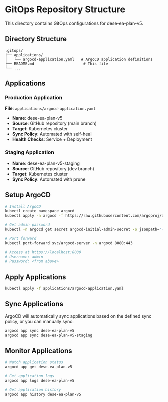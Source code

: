 # GitOps Repository Structure

This directory contains GitOps configurations for dese-ea-plan-v5.

## Directory Structure

```
.gitops/
├── applications/
│   └── argocd-application.yaml   # ArgoCD application definitions
├── README.md                      # This file
└── ...
```

## Applications

### Production Application

**File**: `applications/argocd-application.yaml`

- **Name**: dese-ea-plan-v5
- **Source**: GitHub repository (main branch)
- **Target**: Kubernetes cluster
- **Sync Policy**: Automated with self-heal
- **Health Checks**: Service + Deployment

### Staging Application

- **Name**: dese-ea-plan-v5-staging
- **Source**: GitHub repository (dev branch)
- **Target**: Kubernetes cluster
- **Sync Policy**: Automated with prune

## Setup ArgoCD

```bash
# Install ArgoCD
kubectl create namespace argocd
kubectl apply -n argocd -f https://raw.githubusercontent.com/argoproj/argo-cd/stable/manifests/install.yaml

# Get admin password
kubectl -n argocd get secret argocd-initial-admin-secret -o jsonpath="{.data.password}" | base64 -d

# Port forward
kubectl port-forward svc/argocd-server -n argocd 8080:443

# Access at https://localhost:8080
# Username: admin
# Password: <from above>
```

## Apply Applications

```bash
kubectl apply -f applications/argocd-application.yaml
```

## Sync Applications

ArgoCD will automatically sync applications based on the defined sync policy, or you can manually sync:

```bash
argocd app sync dese-ea-plan-v5
argocd app sync dese-ea-plan-v5-staging
```

## Monitor Applications

```bash
# Watch application status
argocd app get dese-ea-plan-v5

# Get application logs
argocd app logs dese-ea-plan-v5

# Get application history
argocd app history dese-ea-plan-v5
```


